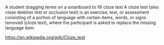 
A student dragging terms on a smartboard to fill cloze text
A cloze test (also cloze deletion test or occlusion test) is an exercise, test, or assessment consisting of a portion of language with certain items, words, or signs removed (cloze text), where the participant is asked to replace the missing language item.

https://en.wikipedia.org/wiki/Cloze_test
